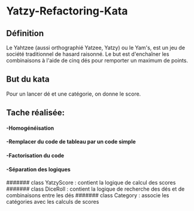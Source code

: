 # Yatzy-Refactoring-Kata

## Définition
Le Yahtzee (aussi orthographié Yatzee, Yatzy) ou le Yam's, est un jeu de société traditionnel de hasard raisonné. 
Le but est d'enchaîner les combinaisons à l'aide de cinq dés pour remporter un maximum de points.

## But du kata
Pour un lancer dé et une catégorie, on donne le score.

## Tache réalisée:
####   -Homogénéisation
####   -Remplacer du code de tableau par un code simple
####   -Factorisation du code
####   -Séparation des logiques
#######    class YatzyScore : contient la logique de calcul des scores
#######    class DiceRoll :  contient la logique de recherche des dés et de combinaisons entre les dés
#######    class Category : associe les catégories avec les calculs de scores
